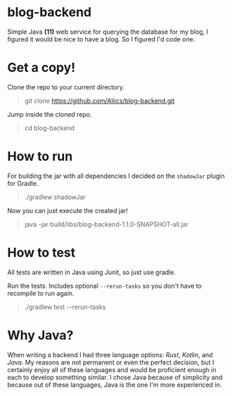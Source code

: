 # blog-backend

Simple Java **(11)** web service for querying the database for my blog, I
figured it would be nice to have a blog. So I figured I'd code one.

# Get a copy!

Clone the repo to your current directory.
> git clone https://github.com/Aliics/blog-backend.git

Jump inside the cloned repo.
> cd blog-backend

# How to run

For building the jar with all dependencies I decided on the `shadowJar` plugin
for Gradle.
> ./gradlew shadowJar

Now you can just execute the created jar!
> java -jar build/libs/blog-backend-1.1.0-SNAPSHOT-all.jar

# How to test

All tests are written in Java using Junit, so just use gradle.

Run the tests. Includes optional `--rerun-tasks` so you don't have to recompile
to run again.
> ./gradlew test --rerun-tasks

# Why Java?

When writing a backend I had three language options: _Rust_, _Kotlin_, and 
_Java_. My reasons are not permanent or even the perfect decision, but I
certainly enjoy all of these languages and would be proficient enough in each
to develop something similar. I chose Java because of simplicity and because
out of these languages, Java is the one I'm more experienced in.
